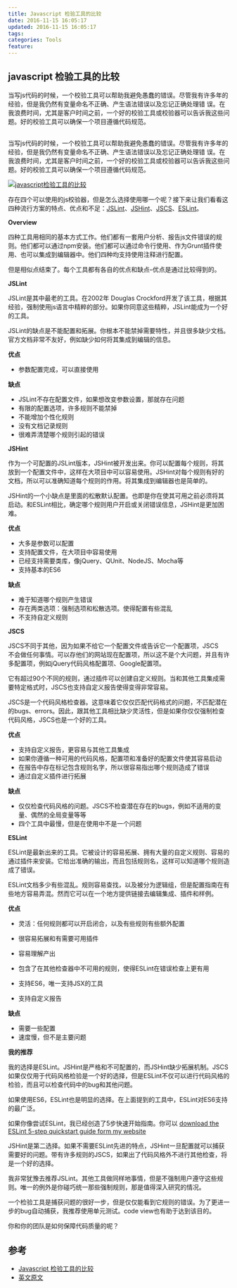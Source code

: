 ```yaml
---
title: Javascript 检验工具的比较
date: 2016-11-15 16:05:17
updated: 2016-11-15 16:05:17
tags: 
categories: Tools
feature:
---
```


## javascript 检验工具的比较

当写js代码的时候，一个校验工具可以帮助我避免愚蠢的错误。尽管我有许多年的经验，但是我仍然有变量命名不正确、产生语法错误以及忘记正确处理错 误。在我浪费时间，尤其是客户时间之前，一个好的校验工具或校验器可以告诉我这些问题。好的校验工具可以确保一个项目遵循代码规范。


## [](http://developer.51cto.com/art/201506/481510.htm#)

当写js代码的时候，一个校验工具可以帮助我避免愚蠢的错误。尽管我有许多年的经验，但是我仍然有变量命名不正确、产生语法错误以及忘记正确处理错 误。在我浪费时间，尤其是客户时间之前，一个好的校验工具或校验器可以告诉我这些问题。好的校验工具可以确保一个项目遵循代码规范。

[![javascript检验工具的比较](http://s4.51cto.com/wyfs02/M00/6E/F5/wKiom1WMx4Wxk_-uAABGvJTyiQU744.jpg-wh_651x-s_3539409099.jpg)](http://s4.51cto.com/wyfs02/M00/6E/F5/wKiom1WMx4Wxk_-uAABGvJTyiQU744.jpg-wh_651x-s_3539409099.jpg)

存在四个可以使用的js校验器，但是怎么选择使用哪一个呢？接下来让我们看看这四种流行方案的特点、优点和不足：[JSLint](http://www.jslint.com/)、[JSHint](http://jshint.com/)、[JSCS](http://jscs.info/)、[ESLint](http://eslint.org/)。

**Overview**

四种工具用相同的基本方式工作。他们都有一套用户分析、报告js文件错误的规则。他们都可以通过npm安装。他们都可以通过命令行使用、作为Grunt插件使用、也可以集成到编辑器中。他们四种均支持使用注释进行配置。

但是相似点结束了。每个工具都有各自的优点和缺点–优点是通过比较得到的。

**JSLint**

JSLint是其中最老的工具。在2002年 Douglas Crockford开发了该工具，根据其经验，强制使用js语言中精粹的部分。如果你同意这些精粹，JSLint能成为一个好的工具。

JSLint的缺点是不能配置和拓展。你根本不能禁掉需要特性，并且很多缺少文档。官方文档非常不友好，例如缺少如何将其集成到编辑的信息。

**优点**

* 参数配置完成，可以直接使用

**缺点**

* JSLint不存在配置文件，如果想改变参数设置，那就存在问题
* 有限的配置选项，许多规则不能禁掉
* 不能增加个性化规则
* 没有文档记录规则
* 很难弄清楚哪个规则引起的错误

**JSHint**

作为一个可配置的JSLint版本，JSHint被开发出来。你可以配置每个规则，将其放到一个配置文件中，这样在大项目中可以容易使用。JSHint对每个规则有好的文档，所以可以准确知道每个规则的作用。将其集成到编辑器也是简单的。

JSHint的一个小缺点是里面的松散默认配置。也即是你在使其可用之前必须将其启动。和ESLint相比，确定哪个规则用户开启或关闭错误信息，JSHint是更加困难。

**优点**

* 大多是参数可以配置
* 支持配置文件，在大项目中容易使用
* 已经支持需要类库，像jQuery、QUnit、NodeJS、Mocha等
* 支持基本的ES6

**缺点**

* 难于知道哪个规则产生错误
* 存在两类选项：强制选项和松散选项。使得配置有些混乱
* 不支持自定义规则

**JSCS**

JSCS不同于其他，因为如果不给它一个配置文件或告诉它一个配置项，JSCS  
不会做任何事情。可以存他们的网站现在配置项，所以这不是个大问题，并且有许多配置项，例如jQuery代码风格配置项、Google配置项。

它有超过90个不同的规则，通过插件可以创建自定义规则。当和其他工具集成需要特定格式时，JSCS也支持自定义报告使得变得非常容易。

JSCS是一个代码风格检查器。这意味着它仅仅匹配代码格式的问题，不匹配潜在的bugs、errors。因此，跟其他工具相比缺少灵活性，但是如果你仅仅强制检查代码风格，JSCS也是一个好的工具。

**优点**

* 支持自定义报告，更容易与其他工具集成
* 如果你遵循一种可用的代码风格，配置项和准备好的配置文件使其容易启动
* 在报告中存在标记包含规则名字，所以很容易指出哪个规则造成了错误
* 通过自定义插件进行拓展

**缺点**

* 仅仅检查代码风格的问题。JSCS不检查潜在存在的bugs，例如不适用的变量、偶然的全局变量等等
* 四个工具中最慢，但是在使用中不是一个问题

**ESLint**

ESLint是最新出来的工具。它被设计的容易拓展、拥有大量的自定义规则、容易的通过插件来安装。它给出准确的输出，而且包括规则名，这样可以知道哪个规则造成了错误。

ESLint文档多少有些混乱。规则容易查找，以及被分为逻辑组，但是配置指南在有些地方容易弄混。然而它可以在一个地方提供链接去编辑集成、插件和样例。

**优点**

* 灵活：任何规则都可以开启闭合，以及有些规则有些额外配置
* 很容易拓展和有需要可用插件
* 容易理解产出
* 包含了在其他检查器中不可用的规则，使得ESLint在错误检查上更有用

* 支持ES6，唯一支持JSX的工具
* 支持自定义报告

**缺点**

* 需要一些配置
* 速度慢，但不是主要问题

**我的推荐**

我的选择是ESLint。JSHint是严格和不可配置的，而JSHint缺少拓展机制。JSCS如果仅仅用于代码风格检验是一个好的选择，但是ESLint不仅可以进行代码风格的检验，而且可以检查代码中的bug和其他问题。

如果使用ES6，ESLint也是明显的选择。在上面提到的工具中，ESLint对ES6支持的最广泛。

如果你像尝试ESLint，我已经创造了5步快速开始指南。你可以 [download the ESLint 5-step quickstart guide form my website](http://codeutopia.net/blog/h/get-eslint-guide/)

JSHint是第二选择。如果不需要ESLint先进的特点，JSHint一旦配置就可以捕获需要好的问题。带有许多规则的JSCS，如果出了代码风格外不进行其他检查，将是一个好的选择。

我非常犹豫去推荐JSLint。其他工具做同样地事情，但是不强制用户遵守这些规则。唯一的例外是你碰巧统一那些强制规则，那是值得深入研究的情况。

一个检验工具是捕获问题的很好一步，但是仅仅能看到它规则的错误。为了更进一步的bug自动捕获，我推荐使用单元测试。code view也有助于达到该目的。

你和你的团队是如何保障代码质量的呢？

## 参考
- [Javascript 检验工具的比较](http://developer.51cto.com/art/201506/481510.htm)
- [英文原文](http://www.sitepoint.com/comparison-javascript-linting-tools/)
